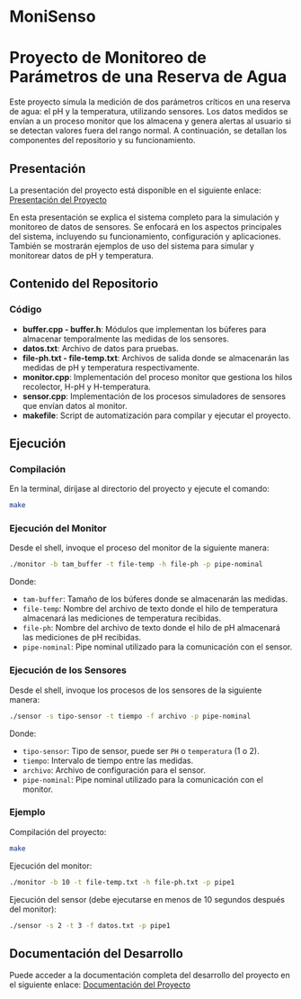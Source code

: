# MoniSenso

# Proyecto de Monitoreo de Parámetros de una Reserva de Agua

Este proyecto simula la medición de dos parámetros críticos en una reserva de agua: el pH y la temperatura, utilizando sensores. Los datos medidos se envían a un proceso monitor que los almacena y genera alertas al usuario si se detectan valores fuera del rango normal. A continuación, se detallan los componentes del repositorio y su funcionamiento.

## Presentación
La presentación del proyecto está disponible en el siguiente enlace:
[Presentación del Proyecto](https://drive.google.com/file/d/1KujNr6IprCh4j0Jq_AWek3IGJZyReA2_/view?usp=sharing)

En esta presentación se explica el sistema completo para la simulación y monitoreo de datos de sensores. Se enfocará en los aspectos principales del sistema, incluyendo su funcionamiento, configuración y aplicaciones. También se mostrarán ejemplos de uso del sistema para simular y monitorear datos de pH y temperatura.

## Contenido del Repositorio

### Código
- **buffer.cpp - buffer.h**: Módulos que implementan los búferes para almacenar temporalmente las medidas de los sensores.
- **datos.txt**: Archivo de datos para pruebas.
- **file-ph.txt - file-temp.txt**: Archivos de salida donde se almacenarán las medidas de pH y temperatura respectivamente.
- **monitor.cpp**: Implementación del proceso monitor que gestiona los hilos recolector, H-pH y H-temperatura.
- **sensor.cpp**: Implementación de los procesos simuladores de sensores que envían datos al monitor.
- **makefile**: Script de automatización para compilar y ejecutar el proyecto.

## Ejecución

### Compilación
En la terminal, diríjase al directorio del proyecto y ejecute el comando:
```bash
make
```

### Ejecución del Monitor
Desde el shell, invoque el proceso del monitor de la siguiente manera:
```bash
./monitor -b tam_buffer -t file-temp -h file-ph -p pipe-nominal
```
Donde:
- `tam-buffer`: Tamaño de los búferes donde se almacenarán las medidas.
- `file-temp`: Nombre del archivo de texto donde el hilo de temperatura almacenará las mediciones de temperatura recibidas.
- `file-ph`: Nombre del archivo de texto donde el hilo de pH almacenará las mediciones de pH recibidas.
- `pipe-nominal`: Pipe nominal utilizado para la comunicación con el sensor.

### Ejecución de los Sensores
Desde el shell, invoque los procesos de los sensores de la siguiente manera:
```bash
./sensor -s tipo-sensor -t tiempo -f archivo -p pipe-nominal
```
Donde:
- `tipo-sensor`: Tipo de sensor, puede ser `PH` o `temperatura` (1 o 2).
- `tiempo`: Intervalo de tiempo entre las medidas.
- `archivo`: Archivo de configuración para el sensor.
- `pipe-nominal`: Pipe nominal utilizado para la comunicación con el monitor.

### Ejemplo
Compilación del proyecto:
```bash
make
```

Ejecución del monitor:
```bash
./monitor -b 10 -t file-temp.txt -h file-ph.txt -p pipe1
```

Ejecución del sensor (debe ejecutarse en menos de 10 segundos después del monitor):
```bash
./sensor -s 2 -t 3 -f datos.txt -p pipe1
```

## Documentación del Desarrollo
Puede acceder a la documentación completa del desarrollo del proyecto en el siguiente enlace:
[Documentación del Proyecto]()
```
